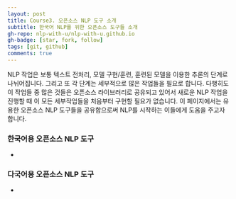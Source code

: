 ```yaml
---
layout: post
title: Course3. 오픈소스 NLP 도구 소개
subtitle: 한국어 NLP를 위한 오픈소스 도구들 소개
gh-repo: nlp-with-u/nlp-with-u.github.io
gh-badge: [star, fork, follow]
tags: [git, github]
comments: true
---
```


NLP 작업은 보통 텍스트 전처리, 모델 구현/훈련, 훈련된 모델을 이용한 추론의 단계로 나뉘어집니다. 그리고 또 각 단계는 세부적으로 많은 작업들을 필요로 합니다. 다행히도 이 작업들 중 많은 것들은 오픈소스 라이브러리로 공유되고 있어서 새로운 NLP 작업을 진행할 때 이 모든 세부작업들을 처음부터 구현할 필요가 없습니다. 이 페이지에서는 유용한 오픈소스 NLP 도구들을 공유함으로써 NLP를 시작하는 이들에게 도움을 주고자 합니다.

### 한국어용 오픈소스 NLP 도구
*

### 다국어용 오픈소스 NLP 도구
* 
